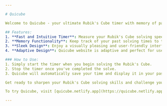 ```yaml
---

# Quicube

Welcome to Quicube - your ultimate Rubik's Cube timer with memory of past results!

## Features:
1. **Fast and Intuitive Timer**: Measure your Rubik's Cube solving speed with ease.
2. **Memory Functionality**: Keep track of your past solving times to track your progress.
3. **Sleek Design**: Enjoy a visually pleasing and user-friendly interface.
4. **Adaptive Design**: Quicube website is adaptive and perfect for use on phones and computers.

### How to Use:
1. Simply start the timer when you begin solving the Rubik's Cube.
2. Stop the timer once you've completed the solve.
3. Quicube will automatically save your time and display it in your past results.

Get ready to sharpen your Rubik's Cube solving skills and challenge yourself with Quicube!

To try Quicube, visit [quicube.netlify.app](https://quicube.netlify.app).

---
```

